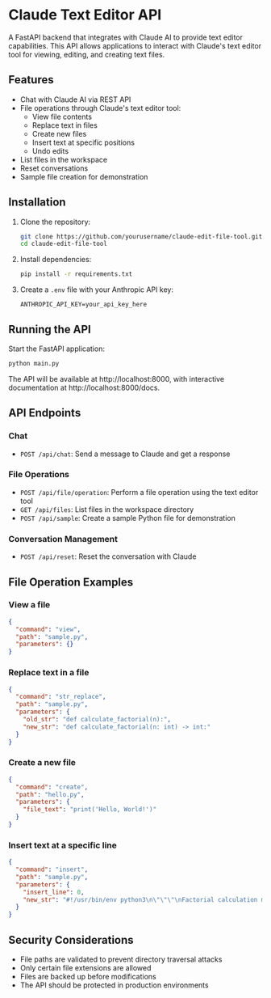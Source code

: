 # Claude Text Editor API

A FastAPI backend that integrates with Claude AI to provide text editor capabilities. This API allows applications to interact with Claude's text editor tool for viewing, editing, and creating text files.

## Features

- Chat with Claude AI via REST API
- File operations through Claude's text editor tool:
  - View file contents
  - Replace text in files
  - Create new files
  - Insert text at specific positions
  - Undo edits
- List files in the workspace
- Reset conversations
- Sample file creation for demonstration

## Installation

1. Clone the repository:
   ```bash
   git clone https://github.com/yourusername/claude-edit-file-tool.git
   cd claude-edit-file-tool
   ```

2. Install dependencies:
   ```bash
   pip install -r requirements.txt
   ```

3. Create a `.env` file with your Anthropic API key:
   ```
   ANTHROPIC_API_KEY=your_api_key_here
   ```

## Running the API

Start the FastAPI application:

```bash
python main.py
```

The API will be available at http://localhost:8000, with interactive documentation at http://localhost:8000/docs.

## API Endpoints

### Chat

- `POST /api/chat`: Send a message to Claude and get a response

### File Operations

- `POST /api/file/operation`: Perform a file operation using the text editor tool
- `GET /api/files`: List files in the workspace directory
- `POST /api/sample`: Create a sample Python file for demonstration

### Conversation Management

- `POST /api/reset`: Reset the conversation with Claude

## File Operation Examples

### View a file

```json
{
  "command": "view",
  "path": "sample.py",
  "parameters": {}
}
```

### Replace text in a file

```json
{
  "command": "str_replace",
  "path": "sample.py",
  "parameters": {
    "old_str": "def calculate_factorial(n):",
    "new_str": "def calculate_factorial(n: int) -> int:"
  }
}
```

### Create a new file

```json
{
  "command": "create",
  "path": "hello.py",
  "parameters": {
    "file_text": "print('Hello, World!')"
  }
}
```

### Insert text at a specific line

```json
{
  "command": "insert",
  "path": "sample.py",
  "parameters": {
    "insert_line": 0,
    "new_str": "#!/usr/bin/env python3\n\"\"\"\nFactorial calculation module.\n\"\"\"\n\n"
  }
}
```

## Security Considerations

- File paths are validated to prevent directory traversal attacks
- Only certain file extensions are allowed
- Files are backed up before modifications
- The API should be protected in production environments
